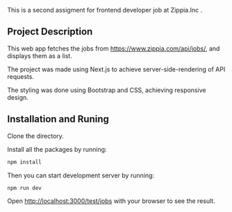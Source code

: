 This is a second assigment for frontend developer job at Zippia.Inc .

## Project Description

This web app fetches the jobs from https://www.zippia.com/api/jobs/, and displays them as a list.

The project was made using Next.js to achieve server-side-rendering of API requests.

The styling was done using Bootstrap and CSS, achieving responsive design.

## Installation and Runing

Clone the directory.

Install all the packages by running:

```bash
npm install
```

Then you can start development server by running:

```bash
npm run dev
```

Open [http://localhost:3000/test/jobs](http://localhost:3000/test/jobs) with your browser to see the result.
